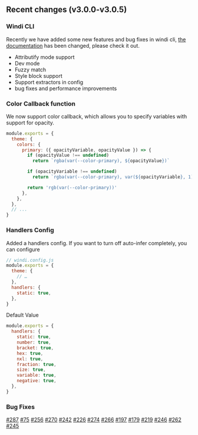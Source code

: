 ## Recent changes (v3.0.0-v3.0.5)

### Windi CLI

Recently we have added some new features and bug fixes in windi cli, [the documentation](https://windicss.org/integrations/cli.html) has been changed, please check it out.

- Attributify mode support
- Dev mode
- Fuzzy match
- Style block support
- Support extractors in config
- bug fixes and performance improvements

### Color Callback function

We now support color callback, which allows you to specify variables with support for opacity.

```js
module.exports = {
  theme: {
    colors: {
      primary: ({ opacityVariable, opacityValue }) => {
        if (opacityValue !== undefined)
          return `rgba(var(--color-primary), ${opacityValue})`

        if (opacityVariable !== undefined)
          return `rgba(var(--color-primary), var(${opacityVariable}, 1))`

        return 'rgb(var(--color-primary))'
      },
    },
  },
  // ...
}
```

### Handlers Config

Added a handlers config. If you want to turn off auto-infer completely, you can configure

```js
// windi.config.js
module.exports = {
  theme: {
    // …
  },
  handlers: {
    static: true,
  },
}
```

Default Value

```js
module.exports = {
  handlers: {
    static: true,
    number: true,
    bracket: true,
    hex: true,
    nxl: true,
    fraction: true,
    size: true,
    variable: true,
    negative: true,
  },
}
```

### Bug Fixes

[#287](https://github.com/windicss/windicss/issues/287) [#75](https://github.com/windicss/windicss/issues/75) [#256](https://github.com/windicss/windicss/issues/256) [#270](https://github.com/windicss/windicss/issues/270) [#242](https://github.com/windicss/windicss/issues/242) [#226](https://github.com/windicss/windicss/issues/226) [#274](https://github.com/windicss/windicss/issues/274) [#266](https://github.com/windicss/windicss/issues/266) [#197](https://github.com/windicss/windicss/issues/197) [#179](https://github.com/windicss/windicss/issues/179) [#219](https://github.com/windicss/windicss/issues/219) [#246](https://github.com/windicss/windicss/issues/246) [#262](https://github.com/windicss/windicss/issues/262) [#245](https://github.com/windicss/windicss/issues/245)
